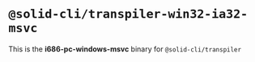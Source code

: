 # `@solid-cli/transpiler-win32-ia32-msvc`

This is the **i686-pc-windows-msvc** binary for `@solid-cli/transpiler`
